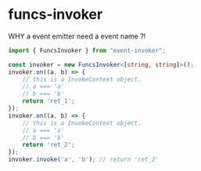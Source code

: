 # funcs-invoker

WHY a event emitter need a event name ?!

``` ts
import { FuncsInvoker } from "event-invoker";

const invoker = new FuncsInvoker<[string, string]>();
invoker.on((a, b) => {
    // this is a InvokeContext object.
    // a === 'a'
    // b === 'b'
    return 'ret_1';
});
invoker.on((a, b) => {
    // this is a InvokeContext object.
    // a === 'a'
    // b === 'b'
    return 'ret_2';
});
invoker.invoke('a', 'b'); // return 'ret_2'
```
